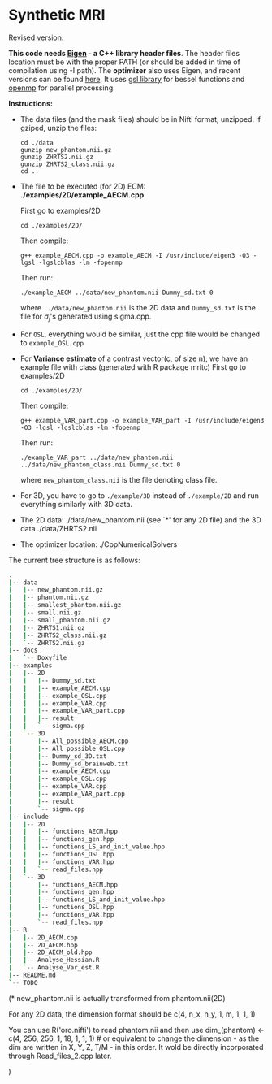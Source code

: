 # Synthetic MRI

Revised version.


**This code needs [Eigen](http://eigen.tuxfamily.org/) - a C++ library header files**. 
The header files location must be with the proper PATH (or should be added in time of compilation using -I path).
The **optimizer** also uses Eigen, and recent versions can be found [here](https://github.com/PatWie/CppNumericalSolvers).
It uses [gsl library](https://www.gnu.org/software/gsl/) for bessel functions and [openmp](https://www.openmp.org/) for parallel processing.


**Instructions:**
* The data files (and the mask files) should be in Nifti format, unzipped. 
	If gziped, unzip the files: 
	```console 
	cd ./data
	gunzip new_phantom.nii.gz
	gunzip ZHRTS2.nii.gz
	gunzip ZHRTS2_class.nii.gz
	cd ..
	```


* The file to be executed (for 2D) ECM: **./examples/2D/example_AECM.cpp**
    
    First go to examples/2D
    ```console
    cd ./examples/2D/
    ``` 
    Then compile:
    ```console
    g++ example_AECM.cpp -o example_AECM -I /usr/include/eigen3 -O3 -lgsl -lgslcblas -lm -fopenmp
    ```
    Then run:
    ```console
    ./example_AECM ../data/new_phantom.nii Dummy_sd.txt 0
    ```
    where `../data/new_phantom.nii` is the 2D data and `Dummy_sd.txt` is the file for $\sigma_j$'s generated using sigma.cpp.

* For `OSL`, everything would be similar, just the cpp file would be changed to `example_OSL.cpp` 

* For **Variance estimate** of a contrast vector(c, of size n), we have an example file with class (generated with R package mritc)
	First go to examples/2D
    ```console
    cd ./examples/2D/
    ``` 
    Then compile:
    ```console
    g++ example_VAR_part.cpp -o example_VAR_part -I /usr/include/eigen3 -O3 -lgsl -lgslcblas -lm -fopenmp
    ```
    Then run:
    ```console
    ./example_VAR_part ../data/new_phantom.nii ../data/new_phantom_class.nii Dummy_sd.txt 0
    ```
    where `new_phantom_class.nii` is the file denoting class file. 



* For 3D, you have to go to `./example/3D` instead of `./example/2D` and run everything similarly with 3D data. 



* The 2D data: ./data/new_phantom.nii (see `*' for any 2D file)
  and the 3D data ./data/ZHRTS2.nii


* The optimizer location: ./CppNumericalSolvers


The current tree structure is as follows:
```bash
.
|-- data
|   |-- new_phantom.nii.gz
|   |-- phantom.nii.gz
|   |-- smallest_phantom.nii.gz
|   |-- small.nii.gz
|   |-- small_phantom.nii.gz
|   |-- ZHRTS1.nii.gz
|   |-- ZHRTS2_class.nii.gz
|   `-- ZHRTS2.nii.gz
|-- docs
|   `-- Doxyfile
|-- examples
|   |-- 2D
|   |   |-- Dummy_sd.txt
|   |   |-- example_AECM.cpp
|   |   |-- example_OSL.cpp
|   |   |-- example_VAR.cpp
|   |   |-- example_VAR_part.cpp
|   |   |-- result
|   |   `-- sigma.cpp
|   `-- 3D
|       |-- All_possible_AECM.cpp
|       |-- All_possible_OSL.cpp
|       |-- Dummy_sd_3D.txt
|       |-- Dummy_sd_brainweb.txt
|       |-- example_AECM.cpp
|       |-- example_OSL.cpp
|       |-- example_VAR.cpp
|       |-- example_VAR_part.cpp
|       |-- result
|       `-- sigma.cpp
|-- include
|   |-- 2D
|   |   |-- functions_AECM.hpp
|   |   |-- functions_gen.hpp
|   |   |-- functions_LS_and_init_value.hpp
|   |   |-- functions_OSL.hpp
|   |   |-- functions_VAR.hpp
|   |   `-- read_files.hpp
|   `-- 3D
|       |-- functions_AECM.hpp
|       |-- functions_gen.hpp
|       |-- functions_LS_and_init_value.hpp
|       |-- functions_OSL.hpp
|       |-- functions_VAR.hpp
|       `-- read_files.hpp
|-- R
|   |-- 2D_AECM.cpp
|   |-- 2D_AECM.hpp
|   |-- 2D_AECM_old.hpp
|   |-- Analyse_Hessian.R
|   `-- Analyse_Var_est.R
|-- README.md
`-- TODO

```




(* new_phantom.nii is actually transformed from phantom.nii(2D)

For any 2D data, the dimension format should be c(4, n_x, n_y, 1, m, 1, 1, 1)

You can use R('oro.nifti') to read phantom.nii and then use
dim_(phantom) <- c(4, 256, 256, 1, 18, 1, 1, 1) # or equivalent
to change the dimension - as the dim are written in X, Y, Z, T/M - in this order.
It wold be directly incorporated through Read_files_2.cpp later. 

)
